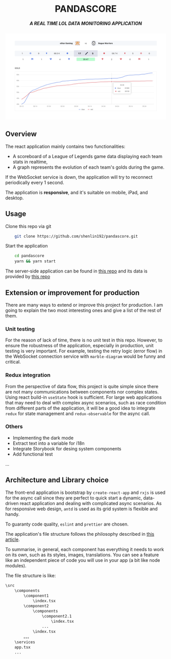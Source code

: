 <h1 align="center">PANDASCORE</h1>

<h5 align="center">A REAL TIME LOL DATA MONITORING APPLICATION</h5>
<p align="center">
<img src="https://github.com/shenlin192/pandascore/blob/main/doc/demo.png?raw=true" alt="demo" style="max-width:100%">
</p>

## Overview

The react application mainly contains two functionalities:

- A scoreboard of a League of Legends game data displaying each team stats in realtime,
- A graph represents the evolution of each team's golds during the game.

If the WebSocket service is down, the application will try to reconnect periodically every 1 second.

The application is **responsive**, and it's suitable on mobile, iPad, and desktop.

## Usage

Clone this repo via git

```sh
    git clone https://github.com/shenlin192/pandascore.git
```

Start the application

```sh
    cd pandascore
    yarn && yarn start
```

The server-side application can be found in [this repo](https://github.com/Epimodev/json-websocket) and its data is provided by [this repo](https://gist.github.com/NicolasMarlier/55f38eca709f4310531a442c4117fe5f)

## Extension or improvement for production

There are many ways to extend or improve this project for production.
I am going to explain the two most interesting ones and give a list of the rest of them.

### Unit testing

For the reason of lack of time, there is no unit test in this repo. However, to ensure the robustness of the application, especially in production, unit testing is very important. For example, testing the retry logic (error flow) in the WebSocket connection service with `marble-diagram` would be funny and critical.

### Redux integration

From the perspective of data flow, this project is quite simple since there are not many communications between components nor complex states. Using react build-in `useState` hook is sufficient. For large web applications that may need to deal with complex async scenarios, such as race condition from different parts of the application, it will be a good idea to integrate `redux` for state management and `redux-observable` for the async call.

### Others

- Implementing the dark mode
- Extract text into a variable for i18n
- Integrate Storybook for desing system components
- Add functional test

...

## Architecture and Library choice

The front-end application is bootstrap by `create-react-app` and `rxjs` is used for the async call since they are perfect to quick start a dynamic, data-driven react application and dealing with complicated async scenarios. As for responsive web design, `antd` is used as its grid system is flexible and handy.

To guaranty code quality, `eslint` and `prettier` are chosen.

The application's file structure follows the philosophy described in
[this article](https://medium.com/@alexmngn/how-to-better-organize-your-react-applications-2fd3ea1920f1).

To summarise, in general, each component has everything it needs to work on its own, such as its styles, images, translations. You can see a feature like an independent piece of code you will use in your app (a bit like node modules).

The file structure is like:

```
\src
    \components
        \component1
            \index.tsx
        \component2
            \components
                \component2.1
                    \index.tsx
                ...
            \index.tsx
        。。。
    \services
    app.tsx
    ...
```
